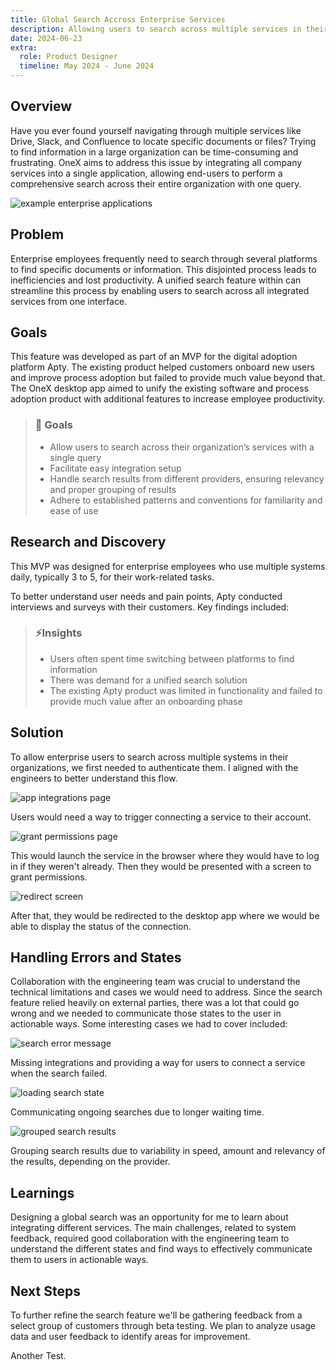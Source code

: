 ```yaml
---
title: Global Search Accross Enterprise Services
description: Allowing users to search across multiple services in their organizations.
date: 2024-06-23
extra: 
  role: Product Designer
  timeline: May 2024 - June 2024
---
```


## Overview

Have you ever found yourself navigating through multiple services like Drive, Slack, and Confluence to locate specific documents or files? Trying to find information in a large organization can be time-consuming and frustrating. OneX aims to address this issue by integrating all company services into a single application, allowing end-users to perform a comprehensive search across their entire organization with one query.

![example enterprise applications](apps.webp)

## Problem

Enterprise employees frequently need to search through several platforms to find specific documents or information. This disjointed process leads to inefficiencies and lost productivity. A unified search feature within can streamline this process by enabling users to search across all integrated services from one interface.

## Goals

This feature was developed as part of an MVP for the digital adoption platform Apty. The existing product helped customers onboard new users and improve process adoption but failed to provide much value beyond that. The OneX desktop app aimed to unify the existing software and process adoption product with additional features to increase employee productivity.

> ### 🎯 Goals
>
> - Allow users to search across their organization’s services with a single query
> - Facilitate easy integration setup
> - Handle search results from different providers, ensuring relevancy and proper grouping of results
> - Adhere to established patterns and conventions for familiarity and ease of use


## Research and Discovery

This MVP was designed for enterprise employees who use multiple systems daily, typically 3 to 5, for their work-related tasks.

To better understand user needs and pain points, Apty conducted interviews and surveys with their customers. Key findings included:

> ### ⚡Insights
>
> - Users often spent time switching between platforms to find information
> - There was demand for a unified search solution
> - The existing Apty product was limited in functionality and failed to provide much value after an onboarding phase

## Solution

To allow enterprise users to search across multiple systems in their organizations, we first needed to authenticate them. I aligned with the engineers to better understand this flow.

![app integrations page](integrations.webp)

Users would need a way to trigger connecting a service to their account.

![grant permissions page](access.webp)

This would launch the service in the browser where they would have to log in if they weren't already. Then they would be presented with a screen to grant permissions.

![redirect screen](redirect.webp)

After that, they would be redirected to the desktop app where we would be able to display the status of the connection.

## Handling Errors and States

Collaboration with the engineering team was crucial to understand the technical limitations and cases we would need to address. Since the search feature relied heavily on external parties, there was a lot that could go wrong and we needed to communicate those states to the user in actionable ways. Some interesting cases we had to cover included:

![search error message](error.webp)

Missing integrations and providing a way for users to connect a service when the search failed.

![loading search state](loading.webp)

Communicating ongoing searches due to longer waiting time.

![grouped search results](search.webp)

Grouping search results due to variability in speed, amount and relevancy of the results, depending on the provider.


## Learnings

Designing a global search was an opportunity for me to learn about integrating different services. The main challenges, related to system feedback,  required good collaboration with the engineering team to understand the different states and find ways to effectively communicate them to users in actionable ways.

## Next Steps

To further refine the search feature we'll be gathering feedback from a select group of customers through beta testing. We plan to analyze usage data and user feedback to identify areas for improvement.

Another Test.